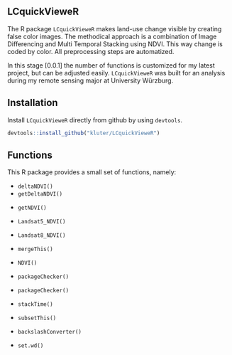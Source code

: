 LCquickVieweR
---
The R package `LCquickVieweR` makes land-use change visible by creating false color images. 
The methodical approach is a combination of Image Differencing and Multi Temporal Stacking using NDVI.
This way change is coded by color. All preprocessing steps are automatized.

In this stage [0.0.1] the number of functions is customized for my latest project, but can be adjusted easily.
`LCquickVieweR` was built for an analysis during my remote sensing major at University Würzburg.

## Installation
Install `LCquickVieweR` directly from github by using `devtools`.
``` r
devtools::install_github("kluter/LCquickVieweR")
```

## Functions
This R package provides a small set of functions, namely:

* `deltaNDVI()`
* `getDeltaNDVI()`
-   `getNDVI()`
-   `Landsat5_NDVI()`
-   `Landsat8_NDVI()`
-   `mergeThis()`
-   `NDVI()`
-   `packageChecker()`
-   `packageChecker()`
-   `stackTime()`
-   `subsetThis()`

-   `backslashConverter()`
-   `set.wd()`
